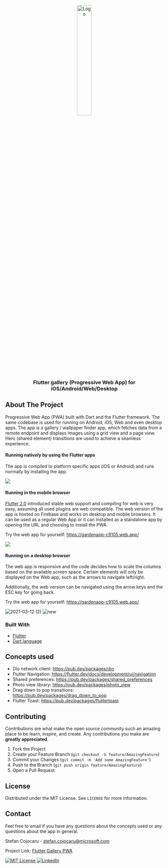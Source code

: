 
<!-- PROJECT 
-->
<br />
<p align="center">
  <a href="https://github.com/othneildrew/Best-README-Template">
    <img src="https://user-images.githubusercontent.com/17060399/110951190-71ce5480-834d-11eb-8474-319e45179927.jpg" alt="Logo" width="30%">
  </a>

  <h3 align="center">Flutter gallery (Progressive Web App) for iOS/Android/Web/Desktop</h3>

<!-- ABOUT THE PROJECT -->
## About The Project

Progressive Web App (PWA) built with Dart and the Flutter framework. The same codebase is used for running on Android, iOS, Web and even desktop apps.
The app is a gallery / wallpaper finder app, which fetches data from a remote endpoint and displays images using a grid view and a page view. Hero (shared element) transitions are used to achieve a seamless experience.

<p><h4>Running natively by using the Flutter apps</h4>

The app is compiled to platform specific apps (iOS or Android) and runs normally by installing the app.
 
<img src="output2.gif" />                 
<h4>Running in the mobile browser</h4>

<a href="https://flutter.dev/docs/development/tools/sdk/release-notes/release-notes-2.0.0">Flutter 2.0</a> introduced stable web support and compiling for web is very easy, assuming all used plugins are web compatible. 
The web version of the app is hosted on Firebase and works on desktop and mobile browsers. 
It can be used as a regular Web App or it can installed as a standalone app by opening the URL and choosing to install the PWA.

Try the web app for yourself: https://gardenapp-c9105.web.app/

<img src="output.gif" />

<h4>Running on a desktop browser</h4>

The web app is responsive and the code decides how to scale the columns based on the available screen space. 
Certain elements will only be displayed on the Web app, such as the arrows to navigate left/right.

Additionally, the web version can be navigated using the arrow keys and the ESC key for going back.

Try the web app for yourself: https://gardenapp-c9105.web.app/

![2021-03-12 (2)](https://user-images.githubusercontent.com/17060399/110955636-79442c80-8352-11eb-8eb5-d06124b528b9.png)
![new](https://user-images.githubusercontent.com/17060399/110955647-7c3f1d00-8352-11eb-87e1-53c3c77675e6.png)



### Built With

* [Flutter](https://flutter.dev/)
* [Dart language](https://dart.dev/)


<!-- GETTING STARTED -->
## Concepts used

* Dio network client: https://pub.dev/packages/dio
* Flutter Navigation: https://flutter.dev/docs/development/ui/navigation
* Shared preferences: https://pub.dev/packages/shared_preferences
* Photo view library: https://pub.dev/packages/photo_view
* Drag down to pop transitions: https://pub.dev/packages/drag_down_to_pop
* Flutter Toast: https://pub.dev/packages/fluttertoast

<!-- CONTRIBUTING -->
## Contributing

Contributions are what make the open source community such an amazing place to be learn, inspire, and create. Any contributions you make are **greatly appreciated**.

1. Fork the Project
2. Create your Feature Branch (`git checkout -b feature/AmazingFeature`)
3. Commit your Changes (`git commit -m 'Add some AmazingFeature'`)
4. Push to the Branch (`git push origin feature/AmazingFeature`)
5. Open a Pull Request

<!-- LICENSE -->
## License

Distributed under the MIT License. See `LICENSE` for more information.

<!-- CONTACT -->
## Contact

Feel free to email if you have any questions about the concepts used or any questions about the app in general.

Stefan Cojocaru - stefan.cojocaru@microsoft.com

Project Link: [Flutter Gallery PWA](https://github.com/stcojo/Image_Gallery_Flutter)

[![MIT License][license-shield]][license-url]
[![LinkedIn][linkedin-shield]][linkedin-url]

<!-- MARKDOWN LINKS & IMAGES -->
<!-- https://www.markdownguide.org/basic-syntax/#reference-style-links -->
[contributors-shield]: https://img.shields.io/github/contributors/othneildrew/Best-README-Template.svg?style=for-the-badge
[contributors-url]: https://github.com/othneildrew/Best-README-Template/graphs/contributors
[forks-shield]: https://img.shields.io/github/forks/othneildrew/Best-README-Template.svg?style=for-the-badge
[forks-url]: https://github.com/othneildrew/Best-README-Template/network/members
[stars-shield]: https://img.shields.io/github/stars/othneildrew/Best-README-Template.svg?style=for-the-badge
[stars-url]: https://github.com/othneildrew/Best-README-Template/stargazers
[issues-shield]: https://img.shields.io/github/issues/othneildrew/Best-README-Template.svg?style=for-the-badge
[issues-url]: https://github.com/othneildrew/Best-README-Template/issues
[license-shield]: https://img.shields.io/github/license/othneildrew/Best-README-Template.svg?style=for-the-badge
[license-url]: https://opensource.org/licenses/MIT
[linkedin-shield]: https://img.shields.io/badge/-LinkedIn-black.svg?style=for-the-badge&logo=linkedin&colorB=555
[linkedin-url]: https://linkedin.com/in/stefangeorgecojocaru
[product-screenshot]: app.png
